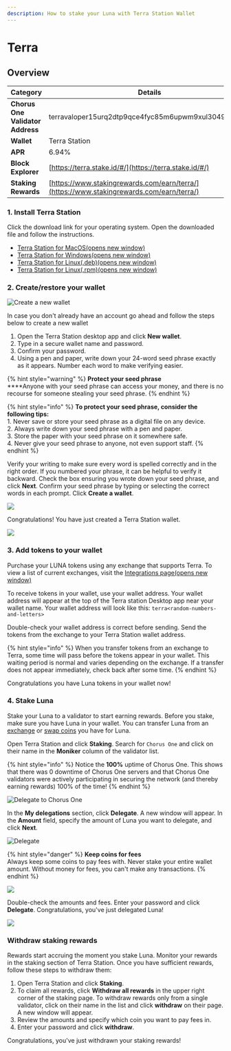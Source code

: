 ```yaml
---
description: How to stake your Luna with Terra Station Wallet
---
```


# Terra

## Overview <a href="#use-terra-station-desktop" id="use-terra-station-desktop"></a>



| **Category**                     | **Details**                                                                              |
| -------------------------------- | ---------------------------------------------------------------------------------------- |
| **Chorus One Validator Address** | terravaloper15urq2dtp9qce4fyc85m6upwm9xul30496sgk37                                      |
| **Wallet**                       | Terra Station                                                                            |
| **APR**                          | 6.94%                                                                                    |
| **Block Explorer**               | [https://terra.stake.id/#/](https://terra.stake.id/#/)                                   |
| **Staking Rewards**              | [https://www.stakingrewards.com/earn/terra/](https://www.stakingrewards.com/earn/terra/) |

### 1. Install Terra Station <a href="#install-terra-station" id="install-terra-station"></a>

Click the download link for your operating system. Open the downloaded file and follow the instructions.

* [Terra Station for MacOS(opens new window)](https://github.com/terra-money/station-legacy/releases/download/v3.5.0/Terra.Station-1.1.0.dmg)
* [Terra Station for Windows(opens new window)](https://github.com/terra-money/station-legacy/releases/download/v3.5.0/Terra.Station.Setup.1.1.0.exe)
* [Terra Station for Linux(.deb)(opens new window)](https://github.com/terra-money/station-legacy/releases/download/v3.5.0/station-electron\_1.1.1\_amd64.deb)
* [Terra Station for Linux(.rpm)(opens new window)](https://github.com/terra-money/station-legacy/releases/download/v3.5.0/station-electron-1.1.1.x86\_64.rpm)

### 2. Create/restore your wallet <a href="#create-a-wallet" id="create-a-wallet"></a>

![Create a new wallet](<../.gitbook/assets/image (65).png>)

In case you don't already have an account go ahead and follow the steps below to create a new wallet

1. Open the Terra Station desktop app and click **New wallet**.
2. Type in a secure wallet name and password.
3. Confirm your password.
4. Using a pen and paper, write down your 24-word seed phrase exactly as it appears. Number each word to make verifying easier.

{% hint style="warning" %}
**Protect your seed phrase**\
****Anyone with your seed phrase can access your money, and there is no recourse for someone stealing your seed phrase.&#x20;
{% endhint %}

{% hint style="info" %}
**To protect your seed phrase, consider the following tips:**\
1\. Never save or store your seed phrase as a digital file on any device.\
2\. Always write down your seed phrase with a pen and paper.\
3\. Store the paper with your seed phrase on it somewhere safe.\
4\. Never give your seed phrase to anyone, not even support staff.
{% endhint %}



Verify your writing to make sure every word is spelled correctly and in the right order. If you numbered your phrase, it can be helpful to verify it backward. Check the box ensuring you wrote down your seed phrase, and click **Next**. Confirm your seed phrase by typing or selecting the correct words in each prompt. Click **Create a wallet**.

![](<../.gitbook/assets/image (96).png>)

Congratulations! You have just created a Terra Station wallet.

![](<../.gitbook/assets/image (55).png>)

### 3. Add tokens to your wallet

Purchase your LUNA tokens using any exchange that supports Terra. To view a list of current exchanges, visit the [Integrations page(opens new window)](https://docs.terra.money/Reference/integrations.html#exchanges)

To receive tokens in your wallet, use your wallet address. Your wallet address will appear at the top of the Terra station Desktop app near your wallet name. Your wallet address will look like this: `terra<random-numbers-and-letters>`

Double-check your wallet address is correct before sending. Send the tokens from the exchange to your Terra Station wallet address.

{% hint style="info" %}
When you transfer tokens from an exchange to Terra, some time will pass before the tokens appear in your wallet. This waiting period is normal and varies depending on the exchange. If a transfer does not appear immediately, check back after some time.
{% endhint %}

Congratulations you have Luna tokens in your wallet now!

### 4. Stake Luna <a href="#stake-luna" id="stake-luna"></a>

Stake your Luna to a validator to start earning rewards. Before you stake, make sure you have Luna in your wallet. You can transfer Luna from an [exchange](https://docs.terra.money/Tutorials/Get-started/Terra-Station-desktop.html#receive-tokens-from-an-exchange) or [swap coins](https://docs.terra.money/Tutorials/Get-started/Terra-Station-desktop.html#swap-coins) you have for Luna.

Open Terra Station and click **Staking**. Search for `Chorus One` and click on their name in the **Moniker** column of the validator list.&#x20;

{% hint style="info" %}
Notice the **100%** uptime of Chorus One. This shows that there was 0 downtime of Chorus One servers and that Chorus One validators were actively participating in securing the network (and thereby earning rewards) 100% of the time!
{% endhint %}

![Delegate to Chorus One](<../.gitbook/assets/image (90) (1).png>)

In the **My delegations** section, click **Delegate**. A new window will appear. In the **Amount** field, specify the amount of Luna you want to delegate, and click **Next**.

![Delegate](<../.gitbook/assets/image (108).png>)

{% hint style="danger" %}
**Keep coins for fees**\
Always keep some coins to pay fees with. Never stake your entire wallet amount. Without money for fees, you can't make any transactions.
{% endhint %}

![](<../.gitbook/assets/image (98) (1).png>)

Double-check the amounts and fees. Enter your password and click **Delegate**. Congratulations, you've just delegated Luna!

![](<../.gitbook/assets/image (100).png>)

### Withdraw staking rewards <a href="#withdraw-staking-rewards" id="withdraw-staking-rewards"></a>

Rewards start accruing the moment you stake Luna. Monitor your rewards in the staking section of Terra Station. Once you have sufficient rewards, follow these steps to withdraw them:

1. Open Terra Station and click **Staking**.
2. To claim all rewards, click **Withdraw all rewards** in the upper right corner of the staking page. To withdraw rewards only from a single validator, click on their name in the list and click **withdraw** on their page. A new window will appear.
3. Review the amounts and specify which coin you want to pay fees in.
4. Enter your password and click **withdraw**.

Congratulations, you've just withdrawn your staking rewards!
